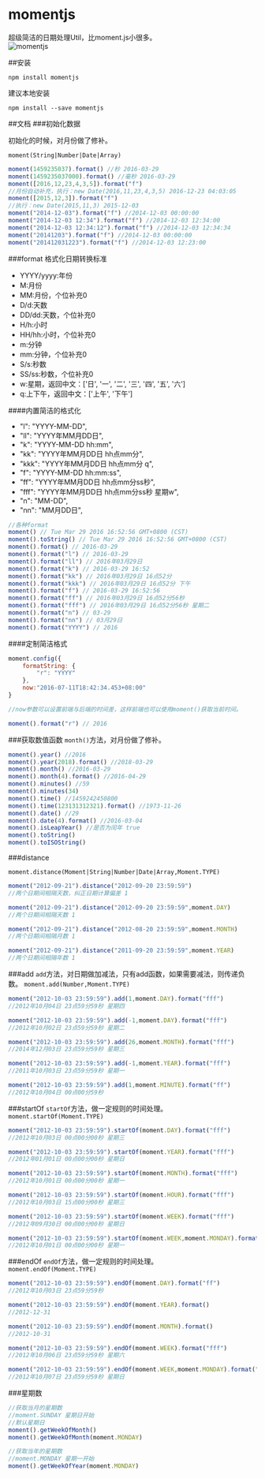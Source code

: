 
# momentjs
超级简洁的日期处理Util，比moment.js小很多。  
![momentjs](https://img.shields.io/badge/momentjs-1.1.15-red.svg)

##安装
```
npm install momentjs
```
建议本地安装

```
npm install --save momentjs
```
##文档
###初始化数据

初始化的时候，对月份做了修补。

`moment(String|Number|Date|Array)`

```javascript
moment(1459235037).format() //秒 2016-03-29
moment(1459235037000).format() //毫秒 2016-03-29
moment([2016,12,23,4,3,5]).format("f") 
//月份自动补充，执行：new Date(2016,11,23,4,3,5) 2016-12-23 04:03:05
moment([2015,12,3]).format("f") 
//执行：new Date(2015,11,3) 2015-12-03
moment("2014-12-03").format("f") //2014-12-03 00:00:00
moment("2014-12-03 12:34").format("f") //2014-12-03 12:34:00
moment("2014-12-03 12:34:12").format("f") //2014-12-03 12:34:34
moment("20141203").format("f") //2014-12-03 00:00:00
moment("201412031223").format("f") //2014-12-03 12:23:00
```

###format
格式化日期转换标准
- YYYY/yyyy:年份
- M:月份
- MM:月份，个位补充0
- D/d:天数
- DD/dd:天数，个位补充0
- H/h:小时
- HH/hh:小时，个位补充0
- m:分钟
- mm:分钟，个位补充0
- S/s:秒数
- SS/ss:秒数，个位补充0
- w:星期，返回中文：['日', '一', '二', '三', '四', '五', '六']
- q:上下午，返回中文：['上午', '下午']

####内置简洁的格式化
- "l": "YYYY-MM-DD",
- "ll": "YYYY年MM月DD日",
- "k": "YYYY-MM-DD hh:mm",
- "kk": "YYYY年MM月DD日 hh点mm分",
- "kkk": "YYYY年MM月DD日 hh点mm分 q",
- "f": "YYYY-MM-DD hh:mm:ss",
- "ff": "YYYY年MM月DD日 hh点mm分ss秒",
- "fff": "YYYY年MM月DD日 hh点mm分ss秒 星期w",
- "n": "MM-DD",
- "nn": "MM月DD日",

```javascript
//各种format
moment() // Tue Mar 29 2016 16:52:56 GMT+0800 (CST)
moment().toString() // Tue Mar 29 2016 16:52:56 GMT+0800 (CST)
moment().format() // 2016-03-29
moment().format("l") // 2016-03-29
moment().format("ll") // 2016年03月29日
moment().format("k") // 2016-03-29 16:52
moment().format("kk") // 2016年03月29日 16点52分
moment().format("kkk") // 2016年03月29日 16点52分 下午
moment().format("f") // 2016-03-29 16:52:56
moment().format("ff") // 2016年03月29日 16点52分56秒
moment().format("fff") // 2016年03月29日 16点52分56秒 星期二
moment().format("n") // 03-29
moment().format("nn") // 03月29日
moment().format("YYYY") // 2016
```
####定制简洁格式

```javascript
moment.config({
    formatString: {
        "r": "YYYY"
    },
    now:"2016-07-11T18:42:34.453+08:00"
}

//now参数可以设置前端与后端的时间差，这样前端也可以使用moment()获取当前时间。

moment().format("r") // 2016

```

###获取数值函数
`month()`方法，对月份做了修补。

```javascript
moment().year() //2016
moment().year(2018).format() //2018-03-29
moment().month() //2016-03-29
moment().month(4).format() //2016-04-29
moment().minutes() //59
moment().minutes(34)
moment().time() //1459242450800
moment().time(123131312321).format() //1973-11-26
moment().date() //29
moment().date(4).format() //2016-03-04
moment().isLeapYear() //是否为闰年 true
moment().toString()
moment().toISOString()
```
###distance

`moment.distance(Moment|String|Number|Date|Array,Moment.TYPE)`

```javascript
moment("2012-09-21").distance("2012-09-20 23:59:59") 
//两个日期间相隔天数，纠正日期计算偏差 1

moment("2012-09-21").distance("2012-09-20 23:59:59",moment.DAY) 
//两个日期间相隔天数 1

moment("2012-09-21").distance("2012-08-20 23:59:59",moment.MONTH) 
//两个日期间相隔月数 1

moment("2012-09-21").distance("2011-09-20 23:59:59",moment.YEAR) 
//两个日期间相隔年数 1

```
###add
`add`方法，对日期做加减法，只有add函数，如果需要减法，则传递负数。
`moment.add(Number,Moment.TYPE)`

```javascript
moment("2012-10-03 23:59:59").add(1,moment.DAY).format("fff")
//2012年10月04日 23点59分59秒 星期四

moment("2012-10-03 23:59:59").add(-1,moment.DAY).format("fff")
//2012年10月02日 23点59分59秒 星期二

moment("2012-10-03 23:59:59").add(26,moment.MONTH).format("fff")
//2014年12月03日 23点59分59秒 星期三

moment("2012-10-03 23:59:59").add(-1,moment.YEAR).format("fff")
//2011年10月03日 23点59分59秒 星期一

moment("2012-10-03 23:59:59").add(1,moment.MINUTE).format("ff")
//2012年10月04日 00点00分59秒
```

###startOf
`startOf`方法，做一定规则的时间处理。  
`moment.startOf(Moment.TYPE)`

```javascript
moment("2012-10-03 23:59:59").startOf(moment.DAY).format("fff")
//2012年10月03日 00点00分00秒 星期三

moment("2012-10-03 23:59:59").startOf(moment.YEAR).format("fff")
//2012年01月01日 00点00分00秒 星期日

moment("2012-10-03 23:59:59").startOf(moment.MONTH).format("fff")
//2012年10月01日 00点00分00秒 星期一

moment("2012-10-03 23:59:59").startOf(moment.HOUR).format("fff")
//2012年10月03日 15点00分00秒 星期三

moment("2012-10-03 23:59:59").startOf(moment.WEEK).format("fff")
//2012年09月30日 00点00分00秒 星期日

moment("2012-10-03 23:59:59").startOf(moment.WEEK,moment.MONDAY).format("fff")
//2012年10月01日 00点00分00秒 星期一
```


###endOf
`endOf`方法，做一定规则的时间处理。  
`moment.endOf(Moment.TYPE)`

```javascript
moment("2012-10-03 23:59:59").endOf(moment.DAY).format("ff")
//2012年10月03日 23点59分59秒

moment("2012-10-03 23:59:59").endOf(moment.YEAR).format()
//2012-12-31

moment("2012-10-03 23:59:59").endOf(moment.MONTH).format()
//2012-10-31

moment("2012-10-03 23:59:59").endOf(moment.WEEK).format("fff")
//2012年10月06日 23点59分59秒 星期六

moment("2012-10-03 23:59:59").endOf(moment.WEEK,moment.MONDAY).format("fff")
//2012年10月07日 23点59分59秒 星期日
```

###星期数
```javascript
//获取当月的星期数
//moment.SUNDAY 星期日开始
//默认星期日
moment().getWeekOfMonth()
moment().getWeekOfMonth(moment.MONDAY)

//获取当年的星期数
//moment.MONDAY 星期一开始
moment().getWeekOfYear(moment.MONDAY)
```

